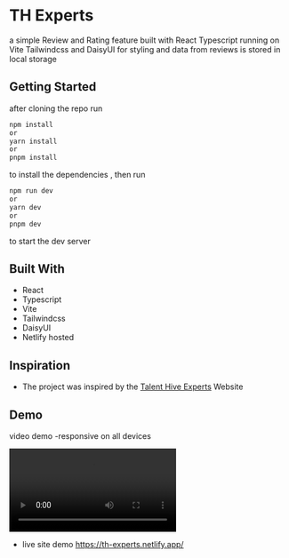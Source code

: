 # TH Experts

a simple Review and Rating feature built with React Typescript running on Vite
Tailwindcss and DaisyUI for styling and data from reviews is stored in local storage

## Getting Started

after cloning the repo run

```bash
npm install
or
yarn install
or
pnpm install
```

to install the dependencies , then run

```bash
npm run dev
or
yarn dev
or
pnpm dev
```

to start the dev server


## Built With

- React
- Typescript
- Vite
- Tailwindcss
- DaisyUI
- Netlify hosted

## Inspiration

- The project was inspired by the [Talent Hive Experts](https://experts.talenthive.fi) Website

## Demo

video demo
-responsive on all devices

![Your Video Title](public/demo.mp4)

- live site demo
https://th-experts.netlify.app/







